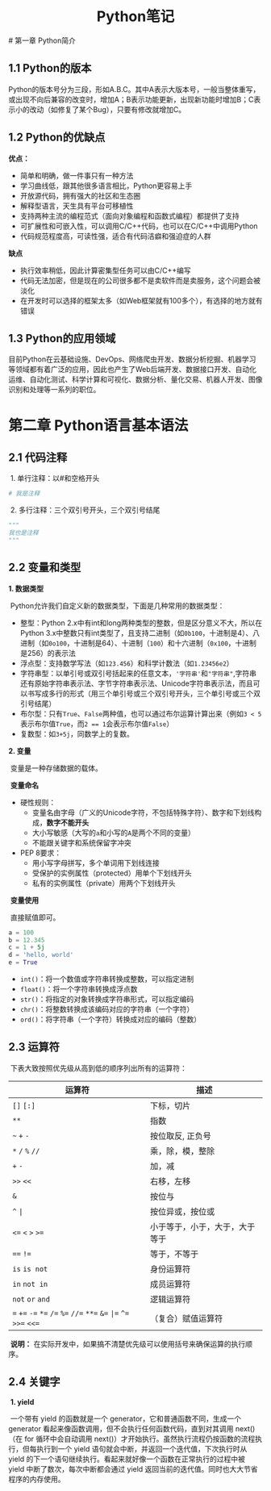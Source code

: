 <h1 style="font-weight:bold;"><center>Python笔记</center></h1>
# 第一章 Python简介

## 1.1 Python的版本

​		Python的版本号分为三段，形如A.B.C。其中A表示大版本号，一般当整体重写，或出现不向后兼容的改变时，增加A；B表示功能更新，出现新功能时增加B；C表示小的改动（如修复了某个Bug），只要有修改就增加C。

## 1.2 Python的优缺点

**优点：**

- 简单和明确，做一件事只有一种方法
- 学习曲线低，跟其他很多语言相比，Python更容易上手
- 开放源代码，拥有强大的社区和生态圈
- 解释型语言，天生具有平台可移植性
- 支持两种主流的编程范式（面向对象编程和函数式编程）都提供了支持
- 可扩展性和可嵌入性，可以调用C/C++代码，也可以在C/C++中调用Python
- 代码规范程度高，可读性强，适合有代码洁癖和强迫症的人群

**缺点**

- 执行效率稍低，因此计算密集型任务可以由C/C++编写
- 代码无法加密，但是现在的公司很多都不是卖软件而是卖服务，这个问题会被淡化
- 在开发时可以选择的框架太多（如Web框架就有100多个），有选择的地方就有错误

## 1.3 Python的应用领域

​		目前Python在云基础设施、DevOps、网络爬虫开发、数据分析挖掘、机器学习等领域都有着广泛的应用，因此也产生了Web后端开发、数据接口开发、自动化运维、自动化测试、科学计算和可视化、数据分析、量化交易、机器人开发、图像识别和处理等一系列的职位。

# 第二章 Python语言基本语法

## 2.1 代码注释

​		1. 单行注释：以#和空格开头

````python
# 我是注释
````

​		2. 多行注释：三个双引号开头，三个双引号结尾

````python
"""
我也是注释
"""
````



## 2.2 变量和类型

**1. 数据类型**

​		Python允许我们自定义新的数据类型，下面是几种常用的数据类型：

- 整型：Python 2.x中有int和long两种类型的整数，但是区分意义不大，所以在Python 3.x中整数只有int类型了，且支持二进制（如`0b100`，十进制是4）、八进制（如`0o100`，十进制是64）、十进制（`100`）和十六进制（`0x100`，十进制是256）的表示法
- 浮点型：支持数学写法（如`123.456`）和科学计数法（如`1.23456e2`）
- 字符串型：以单引号或双引号括起来的任意文本，`'字符串'`和`"字符串"`,字符串还有原始字符串表示法、字节字符串表示法、Unicode字符串表示法，而且可以书写成多行的形式（用三个单引号或三个双引号开头，三个单引号或三个双引号结尾）
- 布尔型：只有`True`、`False`两种值，也可以通过布尔运算计算出来（例如`3 < 5`表示布尔值`True`，而`2 == 1`会表示布尔值`False`）
- 复数型：如`3+5j`，同数学上的复数。

**2. 变量**

​		变量是一种存储数据的载体。

​		**变量命名**

- 硬性规则：
  - 变量名由字母（广义的Unicode字符，不包括特殊字符）、数字和下划线构成，**数字不能开头**
  - 大小写敏感（大写的`a`和小写的`A`是两个不同的变量）
  - 不能跟关键字和系统保留字冲突
- PEP 8要求：
  - 用小写字母拼写，多个单词用下划线连接
  - 受保护的实例属性（protected）用单个下划线开头
  - 私有的实例属性（private）用两个下划线开头



​		**变量使用**

​		直接赋值即可。

```python
a = 100
b = 12.345
c = 1 + 5j
d = 'hello, world'
e = True
```

- `int()`：将一个数值或字符串转换成整数，可以指定进制
- `float()`：将一个字符串转换成浮点数
- `str()`：将指定的对象转换成字符串形式，可以指定编码
- `chr()`：将整数转换成该编码对应的字符串（一个字符）
- `ord()`：将字符串（一个字符）转换成对应的编码（整数）

## 2.3 运算符

​		下表大致按照优先级从高到低的顺序列出所有的运算符：

| 运算符                                                       | 描述                           |
| ------------------------------------------------------------ | ------------------------------ |
| `[]` `[:]`                                                   | 下标，切片                     |
| `**`                                                         | 指数                           |
| `~` `+` `-`                                                  | 按位取反, 正负号               |
| `*` `/` `%` `//`                                             | 乘，除，模，整除               |
| `+` `-`                                                      | 加，减                         |
| `>>` `<<`                                                    | 右移，左移                     |
| `&`                                                          | 按位与                         |
| `^` `\|`                                                     | 按位异或，按位或               |
| `<=` `<` `>` `>=`                                            | 小于等于，小于，大于，大于等于 |
| `==` `!=`                                                    | 等于，不等于                   |
| `is`  `is not`                                               | 身份运算符                     |
| `in` `not in`                                                | 成员运算符                     |
| `not` `or` `and`                                             | 逻辑运算符                     |
| `=` `+=` `-=` `*=` `/=` `%=` `//=` `**=` `&=` `\|=` `^=` `>>=` `<<=` | （复合）赋值运算符             |

​		**说明：** 在实际开发中，如果搞不清楚优先级可以使用括号来确保运算的执行顺序。

## 2.4 关键字

​		**1. yield**

​		一个带有 yield 的函数就是一个 generator，它和普通函数不同，生成一个 generator 看起来像函数调用，但不会执行任何函数代码，直到对其调用 next()（在 for 循环中会自动调用 next()）才开始执行。虽然执行流程仍按函数的流程执行，但每执行到一个 yield 语句就会中断，并返回一个迭代值，下次执行时从 yield 的下一个语句继续执行。看起来就好像一个函数在正常执行的过程中被 yield 中断了数次，每次中断都会通过 yield 返回当前的迭代值。同时也大大节省程序的内存使用。